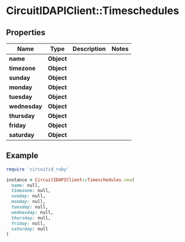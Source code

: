 # CircuitIDAPIClient::Timeschedules

## Properties

| Name | Type | Description | Notes |
| ---- | ---- | ----------- | ----- |
| **name** | **Object** |  |  |
| **timezone** | **Object** |  |  |
| **sunday** | **Object** |  |  |
| **monday** | **Object** |  |  |
| **tuesday** | **Object** |  |  |
| **wednesday** | **Object** |  |  |
| **thursday** | **Object** |  |  |
| **friday** | **Object** |  |  |
| **saturday** | **Object** |  |  |

## Example

```ruby
require 'circuitid_ruby'

instance = CircuitIDAPIClient::Timeschedules.new(
  name: null,
  timezone: null,
  sunday: null,
  monday: null,
  tuesday: null,
  wednesday: null,
  thursday: null,
  friday: null,
  saturday: null
)
```

